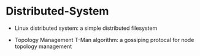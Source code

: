 # Distributed-System

- Linux distributed system: a simple distributed filesystem

- Topology Management T-Man algorithm: a gossiping protocal for node topology management
